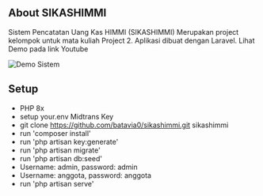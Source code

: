 ## About SIKASHIMMI
Sistem Pencatatan Uang Kas HIMMI (SIKASHIMMI) Merupakan project kelompok untuk mata kuliah Project 2. Aplikasi dibuat dengan Laravel. Lihat Demo pada link Youtube

![Demo Sistem](https://youtu.be/eeEvqqL7yZI)

## Setup

- PHP 8x
- setup your.env Midtrans Key
- git clone https://github.com/batavia0/sikashimmi.git sikashimmi
- run 'composer install'
- run 'php artisan key:generate'
- run 'php artisan migrate'
- run 'php artisan db:seed'
- Username: admin, password: admin
- Username: anggota, password: anggota
- run 'php artisan serve'